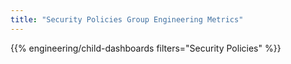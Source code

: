 ```yaml
---
title: "Security Policies Group Engineering Metrics"
---
```


{{% engineering/child-dashboards filters="Security Policies" %}}

